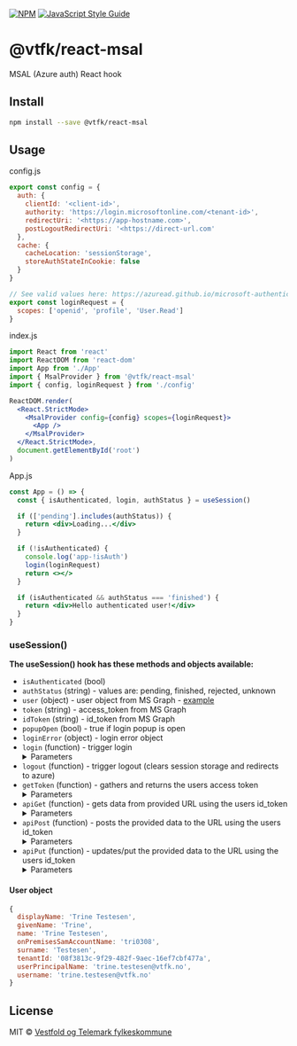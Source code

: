 [![NPM](https://img.shields.io/npm/v/@vtfk/react-msal.svg)](https://www.npmjs.com/package/@vtfk/react-msal) [![JavaScript Style Guide](https://img.shields.io/badge/code_style-standard-brightgreen.svg)](https://standardjs.com)

# @vtfk/react-msal

MSAL (Azure auth) React hook

## Install

```bash
npm install --save @vtfk/react-msal
```

## Usage

config.js

```javascript
export const config = {
  auth: {
    clientId: '<client-id>',
    authority: 'https://login.microsoftonline.com/<tenant-id>',
    redirectUri: '<https://app-hostname.com>',
    postLogoutRedirectUri: '<https://direct-url.com'
  },
  cache: {
    cacheLocation: 'sessionStorage',
    storeAuthStateInCookie: false
  }
}

// See valid values here: https://azuread.github.io/microsoft-authentication-library-for-js/ref/msal-browser/modules/_src_request_redirectrequest_.html
export const loginRequest = {
  scopes: ['openid', 'profile', 'User.Read']
}
```

index.js

```jsx
import React from 'react'
import ReactDOM from 'react-dom'
import App from './App'
import { MsalProvider } from '@vtfk/react-msal'
import { config, loginRequest } from './config'

ReactDOM.render(
  <React.StrictMode>
    <MsalProvider config={config} scopes={loginRequest}>
      <App />
    </MsalProvider>
  </React.StrictMode>,
  document.getElementById('root')
)
```

App.js

```jsx
const App = () => {
  const { isAuthenticated, login, authStatus } = useSession()

  if (['pending'].includes(authStatus)) {
    return <div>Loading...</div>
  }

  if (!isAuthenticated) {
    console.log('app-!isAuth')
    login(loginRequest)
    return <></>
  }

  if (isAuthenticated && authStatus === 'finished') {
    return <div>Hello authenticated user!</div>
  }
}
```

### useSession()

**The useSession() hook has these methods and objects available:**

- `isAuthenticated` (bool)
- `authStatus` (string) - values are: pending, finished, rejected, unknown
- `user` (object) - user object from MS Graph - [example](#user-object)
- `token` (string) - access_token from MS Graph
- `idToken` (string) - id_token from MS Graph
- `popupOpen` (bool) - true if login popup is open
- `loginError` (object) - login error object
- `login` (function) - trigger login
  <details>
    <summary>Parameters</summary>
    <ul>
      <li>options (object) - <a href="https://azuread.github.io/microsoft-authentication-library-for-js/ref/msal-browser/modules/_src_request_redirectrequest_.html#redirectrequest">loginRequest</a> <i>(required)</i></li> 
      <li>method (string): loginRedirect or loginPopup</ul>
  </details>
- `logout` (function) - trigger logout (clears session storage and redirects to azure)
- `getToken` (function) - gathers and returns the users access token
  <details>
    <summary>Parameters</summary>
    <ul>
      <li>options (object) - <a href="https://azuread.github.io/microsoft-authentication-library-for-js/ref/msal-browser/modules/_src_request_redirectrequest_.html#redirectrequest">loginRequest</a> <i>(required)</i></li> 
      <li>method (string): loginRedirect or loginPopup</ul>
  </details>
- `apiGet` (function) - gets data from provided URL using the users id_token
  <details>
    <summary>Parameters</summary>
    <ul>
      <li>url (string) <i>(required)</i></li> 
  </details>
- `apiPost` (function) - posts the provided data to the URL using the users id_token
  <details>
    <summary>Parameters</summary>
    <ul>
      <li>url (string) <i>(required)</i></li> 
      <li>data  <i>(required)</i></ul>
  </details>
- `apiPut` (function) - updates/put the provided data to the URL using the users id_token
  <details>
    <summary>Parameters</summary>
    <ul>
      <li>url (string) <i>(required)</i></li> 
      <li>data  <i>(required)</i></ul>
  </details>


#### User object

```javascript
{
  displayName: 'Trine Testesen',
  givenName: 'Trine',
  name: 'Trine Testesen',
  onPremisesSamAccountName: 'tri0308',
  surname: 'Testesen',
  tenantId: '08f3813c-9f29-482f-9aec-16ef7cbf477a',
  userPrincipalName: 'trine.testesen@vtfk.no',
  username: 'trine.testesen@vtfk.no'
}
```

## License

MIT © [Vestfold og Telemark fylkeskommune](https://github.com/vtfk)
